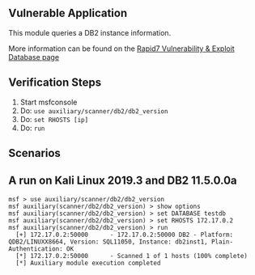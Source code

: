 ## Vulnerable Application

This module queries a DB2 instance information.

More information can be found on the [Rapid7 Vulnerability & Exploit Database page](https://www.rapid7.com/db/modules/auxiliary/scanner/db2/db2_version)

## Verification Steps

  1. Start msfconsole
  2. Do: `use auxiliary/scanner/db2/db2_version`
  3. Do: `set RHOSTS [ip]`
  3. Do: `run`

## Scenarios

##  A run on Kali Linux 2019.3 and DB2 11.5.0.0a

  ```
  msf > use auxiliary/scanner/db2/db2_version
  msf auxiliary(scanner/db2/db2_version) > show options
  msf auxiliary(scanner/db2/db2_version) > set DATABASE testdb
  msf auxiliary(scanner/db2/db2_version) > set RHOSTS 172.17.0.2
  msf auxiliary(scanner/db2/db2_version) > run
    [+] 172.17.0.2:50000      - 172.17.0.2:50000 DB2 - Platform: QDB2/LINUXX8664, Version: SQL11050, Instance: db2inst1, Plain-Authentication: OK
    [*] 172.17.0.2:50000      - Scanned 1 of 1 hosts (100% complete)
    [*] Auxiliary module execution completed
  ```
